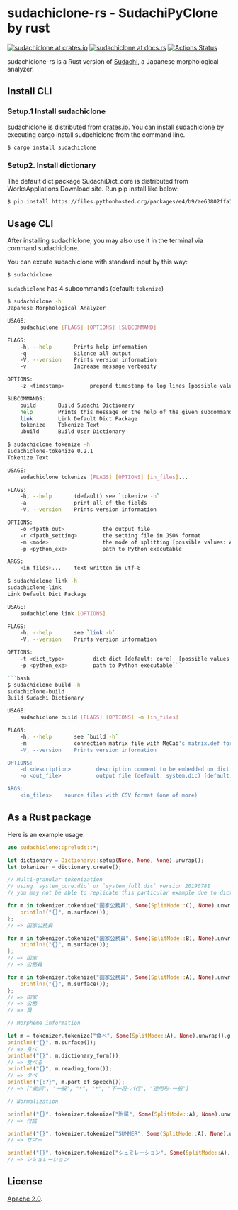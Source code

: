 # sudachiclone-rs - SudachiPyClone by rust

[![sudachiclone at crates.io](https://img.shields.io/crates/v/sudachiclone.svg)](https://crates.io/crates/sudachiclone)
[![sudachiclone at docs.rs](https://docs.rs/sudachiclone/badge.svg)](https://docs.rs/sudachiclone)
[![Actions Status](https://github.com/Yasu-umi/sudachiclone-rs/workflows/test/badge.svg)](https://github.com/Yasu-umi/sudachiclone-rs/actions)

sudachiclone-rs is a Rust version of [Sudachi](https://github.com/WorksApplications/sudachi), a Japanese morphological analyzer.

## Install CLI

### Setup.1 Install sudachiclone

sudachiclone is distributed from [crates.io](https://crates.io/crates/sudachiclone). You can install sudachiclone by executing cargo install sudachiclone from the command line.

```bash
$ cargo install sudachiclone
```

### Setup2. Install dictionary

The default dict package SudachiDict_core is distributed from WorksAppliations Download site. Run pip install like below:

```bash
$ pip install https://files.pythonhosted.org/packages/e4/b9/ae63802ffa1cbeca5b984a6ff8afcb70e30448b897feb74904a068897ebc/SudachiDict-core-20201223.post1.tar.gz
```

## Usage CLI

After installing sudachiclone, you may also use it in the terminal via command sudachiclone.

You can excute sudachiclone with standard input by this way:

```bash
$ sudachiclone
```

`sudachiclone` has 4 subcommands (default: `tokenize`)

```bash
$ sudachiclone -h
Japanese Morphological Analyzer

USAGE:
    sudachiclone [FLAGS] [OPTIONS] [SUBCOMMAND]

FLAGS:
    -h, --help       Prints help information
    -q               Silence all output
    -V, --version    Prints version information
    -v               Increase message verbosity

OPTIONS:
    -z <timestamp>        prepend timestamp to log lines [possible values: none, sec, ms, ns]

SUBCOMMANDS:
    build       Build Sudachi Dictionary
    help        Prints this message or the help of the given subcommand(s)
    link        Link Default Dict Package
    tokenize    Tokenize Text
    ubuild      Build User Dictionary
```

```bash
$ sudachiclone tokenize -h
sudachiclone-tokenize 0.2.1
Tokenize Text

USAGE:
    sudachiclone tokenize [FLAGS] [OPTIONS] [in_files]...

FLAGS:
    -h, --help       (default) see `tokenize -h`
    -a               print all of the fields
    -V, --version    Prints version information

OPTIONS:
    -o <fpath_out>            the output file
    -r <fpath_setting>        the setting file in JSON format
    -m <mode>                 the mode of splitting [possible values: A, B, C]
    -p <python_exe>           path to Python executable

ARGS:
    <in_files>...    text written in utf-8
```

```bash
$ sudachiclone link -h
sudachiclone-link
Link Default Dict Package

USAGE:
    sudachiclone link [OPTIONS]

FLAGS:
    -h, --help       see `link -h`
    -V, --version    Prints version information

OPTIONS:
    -t <dict_type>         dict dict [default: core]  [possible values: small, core, full]
    -p <python_exe>        path to Python executable```

```bash
$ sudachiclone build -h
sudachiclone-build
Build Sudachi Dictionary

USAGE:
    sudachiclone build [FLAGS] [OPTIONS] -m [in_files]

FLAGS:
    -h, --help       see `build -h`
    -m               connection matrix file with MeCab's matrix.def format
    -V, --version    Prints version information

OPTIONS:
    -d <description>        description comment to be embedded on dictionary [default: ]
    -o <out_file>           output file (default: system.dic) [default: system.dic]

ARGS:
    <in_files>    source files with CSV format (one of more)
```

## As a Rust package

Here is an example usage:

```rust
use sudachiclone::prelude::*;

let dictionary = Dictionary::setup(None, None, None).unwrap();
let tokenizer = dictionary.create();

// Multi-granular tokenization
// using `system_core.dic` or `system_full.dic` version 20190781
// you may not be able to replicate this particular example due to dictionary you use

for m in tokenizer.tokenize("国家公務員", Some(SplitMode::C), None).unwrap() {
    println!("{}", m.surface());
};
// => 国家公務員

for m in tokenizer.tokenize("国家公務員", Some(SplitMode::B), None).unwrap() {
    println!("{}", m.surface());
};
// => 国家
// => 公務員

for m in tokenizer.tokenize("国家公務員", Some(SplitMode::A), None).unwrap() {
    println!("{}", m.surface());
};
// => 国家
// => 公務
// => 員

// Morpheme information

let m = tokenizer.tokenize("食べ", Some(SplitMode::A), None).unwrap().get(0).unwrap();
println!("{}", m.surface());
// => 食べ
println!("{}", m.dictionary_form());
// => 食べる
println!("{}", m.reading_form());
// => タベ
println!("{:?}", m.part_of_speech());
// => ["動詞", "一般", "*", "*", "下一段-バ行", "連用形-一般"]

// Normalization

println!("{}", tokenizer.tokenize("附属", Some(SplitMode::A), None).unwrap().get(0).unwrap().normalized_form());
// => 付属

println!("{}", tokenizer.tokenize("SUMMER", Some(SplitMode::A), None).unwrap().get(0).unwrap().normalized_form());
// => サマー

println!("{}", tokenizer.tokenize("シュミレーション", Some(SplitMode::A), None).unwrap().get(0).unwrap().normalized_form());
// => シミュレーション
```

## License

[Apache 2.0](./LICENSE).
